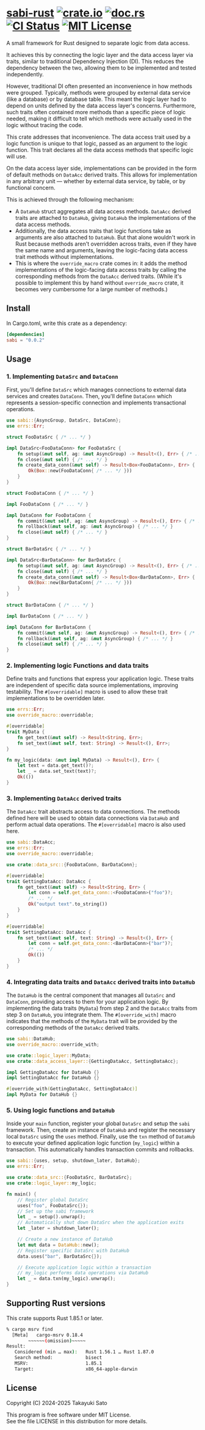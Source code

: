 # [sabi-rust][repo-url] [![crate.io][crateio-img]][crateio-url] [![doc.rs][docrs-img]][docrs-url] [![CI Status][ci-img]][ci-url] [![MIT License][mit-img]][mit-url]

A small framework for Rust designed to separate logic from data access.

It achieves this by connecting the logic layer and the data access layer via traits, similar to traditional
Dependency Injection (DI).
This reduces the dependency between the two, allowing them to be implemented and tested independently.

However, traditional DI often presented an inconvenience in how methods were grouped.
Typically, methods were grouped by external data service (like a database) or by database table.
This meant the logic layer had to depend on units defined by the data access layer's concerns.
Furthermore, such traits often contained more methods than a specific piece of logic needed, making it
difficult to tell which methods were actually used in the logic without tracing the code.

This crate addresses that inconvenience.
The data access trait used by a logic function is unique to that logic, passed as an argument
to the logic function.
This trait declares all the data access methods that specific logic will use.

On the data access layer side, implementations can be provided in the form of default methods
on `DataAcc` derived traits.
This allows for implementation in any arbitrary unit — whether by external data service, by table,
or by functional concern.

This is achieved through the following mechanism:
* A `DataHub` struct aggregates all data access methods.
`DataAcc` derived traits are attached to `DataHub`, giving `DataHub` the implementations of
the data access methods.
* Additionally, the data access traits that logic functions take as arguments are also attached
to `DataHub`. But that alone wouldn't work in Rust because methods aren't overridden across traits,
even if they have the same name and arguments, leaving the logic-facing data access trait methods
without implementations.
* This is where the `override_macro` crate comes in: it adds the method implementations of the
logic-facing data access traits by calling the corresponding methods from the `DataAcc` derived traits.
(While it's possible to implement this by hand without `override_macro` crate, it becomes very
cumbersome for a large number of methods.)


## Install

In Cargo.toml, write this crate as a dependency:

```toml
[dependencies]
sabi = "0.0.2"
```

## Usage

### 1. Implementing `DataSrc` and `DataConn`

First, you'll define `DataSrc` which manages connections to external data services and creates
`DataConn`. 
Then, you'll define `DataConn` which represents a session-specific connection and implements
transactional operations.

```rust
use sabi::{AsyncGroup, DataSrc, DataConn};
use errs::Err;

struct FooDataSrc { /* ... */ }

impl DataSrc<FooDataConn> for FooDataSrc {
    fn setup(&mut self, ag: &mut AsyncGroup) -> Result<(), Err> { /* ... */ Ok(()) }
    fn close(&mut self) { /* ... */ }
    fn create_data_conn(&mut self) -> Result<Box<FooDataConn>, Err> {
        Ok(Box::new(FooDataConn{ /* ... */ }))
    }
}

struct FooDataConn { /* ... */ }

impl FooDataConn { /* ... */ }

impl DataConn for FooDataConn {
    fn commit(&mut self, ag: &mut AsyncGroup) -> Result<(), Err> { /* ... */ Ok(()) }
    fn rollback(&mut self, ag: &mut AsyncGroup) { /* ... */ }
    fn close(&mut self) { /* ... */ }
}

struct BarDataSrc { /* ... */ }

impl DataSrc<BarDataConn> for BarDataSrc {
    fn setup(&mut self, ag: &mut AsyncGroup) -> Result<(), Err> { /* ... */ Ok(()) }
    fn close(&mut self) { /* ... */ }
    fn create_data_conn(&mut self) -> Result<Box<BarDataConn>, Err> {
        Ok(Box::new(BarDataConn{ /* ... */ }))
    }
}

struct BarDataConn { /* ... */ }

impl BarDataConn { /* ... */ }

impl DataConn for BarDataConn {
    fn commit(&mut self, ag: &mut AsyncGroup) -> Result<(), Err> { /* ... */ Ok(()) }
    fn rollback(&mut self, ag: &mut AsyncGroup) { /* ... */ }
    fn close(&mut self) { /* ... */ }
}
```

### 2. Implementing logic Functions and data traits

Define traits and functions that express your application logic.
These traits are independent of specific data source implementations, improving testability.
The `#[overridable]` macro is used to allow these trait implementations to be overridden later.

```rust
use errs::Err;
use override_macro::overridable;

#[overridable]
trait MyData {
    fn get_text(&mut self) -> Result<String, Err>;
    fn set_text(&mut self, text: String) -> Result<(), Err>;
}

fn my_logic(data: &mut impl MyData) -> Result<(), Err> {
    let text = data.get_text()?;
    let _ = data.set_text(text)?;
    Ok(())
}
```

### 3. Implementing `DataAcc` derived traits

The `DataAcc` trait abstracts access to data connections.
The methods defined here will be used to obtain data connections via `DataHub` and perform
actual data operations.
The `#[overridable]` macro is also used here.

```rust
use sabi::DataAcc;
use errs::Err;
use override_macro::overridable;

use crate::data_src::{FooDataConn, BarDataConn};

#[overridable]
trait GettingDataAcc: DataAcc {
    fn get_text(&mut self) -> Result<String, Err> {
        let conn = self.get_data_conn::<FooDataConn>("foo")?;
        /* ... */
        Ok("output text".to_string())
    }
}

#[overridable]
trait SettingDataAcc: DataAcc {
    fn set_text(&mut self, text: String) -> Result<(), Err> {
        let conn = self.get_data_conn::<BarDataConn>("bar")?;
        /* ... */
        Ok(())
    }
}
```

### 4. Integrating data traits and `DataAcc` derived traits into `DataHub`

The `DataHub` is the central component that manages all `DataSrc` and `DataConn`,
providing access to them for your application logic.
By implementing the data traits (`MyData`) from step 2 and the `DataAcc` traits
from step 3 on `DataHub`, you integrate them.
The `#[override_with]` macro indicates that the methods of the `MyData` trait
will be provided by the corresponding methods of the `DataAcc` derived traits.

```rust
use sabi::DataHub;
use override_macro::override_with;

use crate::logic_layer::MyData;
use crate::data_access_layer::{GettingDataAcc, SettingDataAcc};

impl GettingDataAcc for DataHub {}
impl SettingDataAcc for DataHub {}

#[override_with(GettingDataAcc, SettingDataAcc)]
impl MyData for DataHub {}
```

### 5. Using logic functions and `DataHub`

Inside your `main` function, register your global `DataSrc` and setup the `sabi` framework.
Then, create an instance of `DataHub` and register the necessary local `DataSrc` using
the `uses` method.
Finally, use the `txn` method of `DataHub` to execute your defined application logic
function (`my_logic`) within a transaction.
This automatically handles transaction commits and rollbacks.

```rust
use sabi::{uses, setup, shutdown_later, DataHub};
use errs::Err;

use crate::data_src::{FooDataSrc, BarDataSrc};
use crate::logic_layer::my_logic;

fn main() {
    // Register global DataSrc
    uses("foo", FooDataSrc{});
    // Set up the sabi framework
    let _ = setup().unwrap();
    // Automatically shut down DataSrc when the application exits
    let _later = shutdown_later();

    // Create a new instance of DataHub
    let mut data = DataHub::new();
    // Register specific DataSrc with DataHub
    data.uses("bar", BarDataSrc{});

    // Execute application logic within a transaction
    // my_logic performs data operations via DataHub
    let _ = data.txn(my_logic).unwrap();
}
```

## Supporting Rust versions

This crate supports Rust 1.85.1 or later.

```bash
% cargo msrv find
  [Meta]   cargo-msrv 0.18.4
        ~~~~~~(omission)~~~~~
Result:
   Considered (min … max):   Rust 1.56.1 … Rust 1.87.0 
   Search method:            bisect                    
   MSRV:                     1.85.1                    
   Target:                   x86_64-apple-darwin
```

## License

Copyright (C) 2024-2025 Takayuki Sato

This program is free software under MIT License.<br>
See the file LICENSE in this distribution for more details.


[repo-url]: https://github.com/sttk/sabi-rust
[crateio-img]: https://img.shields.io/badge/crate.io-ver.0.0.2-fc8d62?logo=rust
[crateio-url]: https://crates.io/crates/sabi-rust
[docrs-img]: https://img.shields.io/badge/doc.rs-sabi_rust-66c2a5?logo=docs.rs
[docrs-url]: https://docs.rs/sabi-rust
[ci-img]: https://github.com/sttk/sabi-rust/actions/workflows/rust.yml/badge.svg?branch=main
[ci-url]: https://github.com/sttk/sabi-rust/actions?query=branch%3Amain
[mit-img]: https://img.shields.io/badge/license-MIT-green.svg
[mit-url]: https://opensource.org/licenses/MIT
